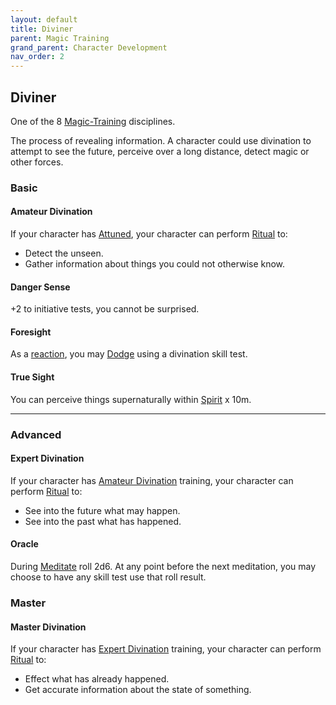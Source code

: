 ```yaml
---
layout: default
title: Diviner
parent: Magic Training
grand_parent: Character Development
nav_order: 2
---
```

## Diviner
One of the 8 [Magic-Training](Magic-Training) disciplines.

The process of revealing information. A character could use divination to attempt to see the future, perceive over a long distance, detect magic or other forces.

### Basic
#### Amateur Divination
If your character has [Attuned](Magic-Training#Attuned), your character can perform [Ritual](Ritual) to:
* Detect the unseen.
* Gather information about things you could not otherwise know.

#### Danger Sense
+2 to initiative tests, you cannot be surprised.

#### Foresight
As a [reaction](Combat#Reacting%20to%20Attacks), you may [Dodge](Combat#Dodge) using a divination skill test.

#### True Sight
You can perceive things supernaturally within [Spirit](Spirit) x 10m.

---
### Advanced
#### Expert Divination
If your character has [Amateur Divination](#Amateur%20Divination) training, your character can perform [Ritual](Ritual) to:
* See into the future what may happen.
* See into the past what has happened.

#### Oracle
During [Meditate](Activities#Meditate) roll 2d6. At any point before the next meditation, you may choose to have any skill test use that roll result.

### Master

#### Master Divination
If your character has [Expert Divination](#Expert%20Divination) training, your character can perform [Ritual](Ritual) to:
* Effect what has already happened.
* Get accurate information about the state of something.